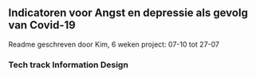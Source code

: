 ## Indicatoren voor Angst en depressie als gevolg van Covid-19
Readme geschreven door Kim, 6 weken project: 07-10 tot 27-07
### Tech track Information Design 

